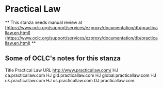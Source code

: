 # Practical Law
** This stanza needs manual review at [https://www.oclc.org/support/services/ezproxy/documentation/db/practicallaw.en.html](https://www.oclc.org/support/services/ezproxy/documentation/db/practicallaw.en.html) **

## Some of OCLC's notes for this stanza

Title Practical Law
 URL http://www.practicallaw.com/
 HJ ca.practicallaw.com
 HJ gld.practicallaw.com
 HJ global.practicallaw.com
 HJ uk.practicallaw.com
 HJ us.practicallaw.com
 DJ practicallaw.com 
